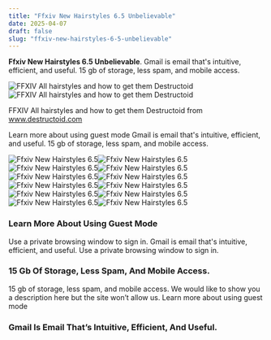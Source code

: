 ```yaml
---
title: "Ffxiv New Hairstyles 6.5 Unbelievable"
date: 2025-04-07
draft: false
slug: "ffxiv-new-hairstyles-6-5-unbelievable" 
---
```


**Ffxiv New Hairstyles 6.5 Unbelievable**. Gmail is email that's intuitive, efficient, and useful. 15 gb of storage, less spam, and mobile access.

![FFXIV All hairstyles and how to get them Destructoid](https://www.destructoid.com/wp-content/uploads/2024/06/hairstyles-large-scale-content.png?w=1200)![FFXIV All hairstyles and how to get them Destructoid](https://www.destructoid.com/wp-content/uploads/2024/06/hairstyles-large-scale-content.png?w=1200)

FFXIV All hairstyles and how to get them Destructoid from www.destructoid.com

Learn more about using guest mode Gmail is email that's intuitive, efficient, and useful. 15 gb of storage, less spam, and mobile access.

![Ffxiv New Hairstyles 6.5 ](https://i.ytimg.com/vi/l8IJtQoxLCw/maxresdefault.jpg " FFXIV New Hairstyles For Viera In 6.5 (Male & Female) YouTube")![Ffxiv New Hairstyles 6.5 ](https://primagames.com/wp-content/uploads/2023/10/FFXIV-6.5-Viera-Hairstyles-Featured.jpg?fit=1200%2C675 " FFXIV All New Viera Hairstyles in 6.5 Prima Games")![Ffxiv New Hairstyles 6.5 ](https://i.ytimg.com/vi/gDr0Ql2_lvY/maxresdefault.jpg " Ffxiv Practical Ponytails Hairstyle")![Ffxiv New Hairstyles 6.5 ](https://i.ytimg.com/vi/ZNcpqwBw7TI/maxresdefault.jpg " The BEST Hairstyles in FFXIV YouTube")![Ffxiv New Hairstyles 6.5 ](https://techraptor.net/sites/default/files/styles/2560_1440/public/2023-11/final-fantasy-xiv-hairstyle-design-contest-hero.jpg?itok=HMKJyc5r " Behold Final Fantasy XIV's Fabulous Potential New Hairstyles as Design")![Ffxiv New Hairstyles 6.5 ](https://static.fanbyte.com/uploads/2023/08/ffxiv_guide_hairstyles_premium_liberatinglocks.jpg " All hairstyles and how to unlock them in Final Fantasy XIV")![Ffxiv New Hairstyles 6.5 ](https://static.fanbyte.com/uploads/2023/08/ffxiv_guide_hairstyles_skybuilders_saintlystyle.jpg " All hairstyles and how to unlock them in Final Fantasy XIV")![Ffxiv New Hairstyles 6.5 ](https://www.destructoid.com/wp-content/uploads/2024/06/hairstyles-large-scale-content.png?w=1200 " FFXIV All hairstyles and how to get them Destructoid")![Ffxiv New Hairstyles 6.5 ](https://img.finalfantasyxiv.com/lds/uiguide/na/a3/fb583f3699382503d446bfdff54586069bc716.jpg " How can I filter and compare hairstyles when changing my appearance")![Ffxiv New Hairstyles 6.5 ](https://www.siliconera.com/wp-content/uploads/2023/07/9D0DAF78-0FDC-44E3-B5E6-1320917FF758.webp " How to Get New Hairstyles in FFXIV 6.45 Siliconera")![Ffxiv New Hairstyles 6.5 ](https://primagames.com/wp-content/uploads/2023/10/FFXIV-6.5-Hrothgar-Hairstyles-Featured.jpg?fit=1200%2C675 " FFXIV All New Hrothgar Hairstyles in 6.5 Prima Games")![Ffxiv New Hairstyles 6.5 ](https://static.fanbyte.com/uploads/2023/08/ffxiv_hairstyles_header.jpg " All hairstyles and how to unlock them in Final Fantasy XIV")

### Learn More About Using Guest Mode

Use a private browsing window to sign in. Gmail is email that's intuitive, efficient, and useful. Use a private browsing window to sign in.

### 15 Gb Of Storage, Less Spam, And Mobile Access.

15 gb of storage, less spam, and mobile access. We would like to show you a description here but the site won’t allow us. Learn more about using guest mode

### Gmail Is Email That’s Intuitive, Efficient, And Useful.